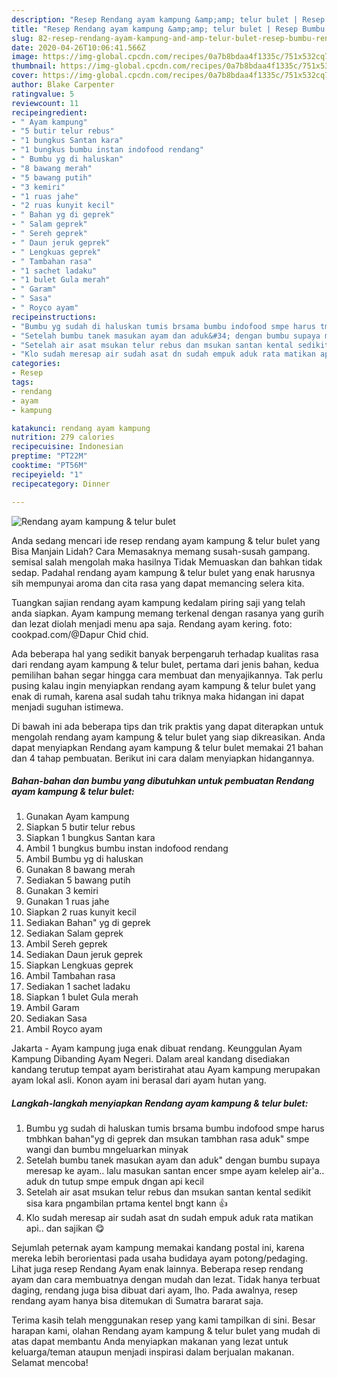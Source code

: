 ```yaml
---
description: "Resep Rendang ayam kampung &amp;amp; telur bulet | Resep Bumbu Rendang ayam kampung &amp;amp; telur bulet Yang Paling Enak"
title: "Resep Rendang ayam kampung &amp;amp; telur bulet | Resep Bumbu Rendang ayam kampung &amp;amp; telur bulet Yang Paling Enak"
slug: 82-resep-rendang-ayam-kampung-and-amp-telur-bulet-resep-bumbu-rendang-ayam-kampung-and-amp-telur-bulet-yang-paling-enak
date: 2020-04-26T10:06:41.566Z
image: https://img-global.cpcdn.com/recipes/0a7b8bdaa4f1335c/751x532cq70/rendang-ayam-kampung-telur-bulet-foto-resep-utama.jpg
thumbnail: https://img-global.cpcdn.com/recipes/0a7b8bdaa4f1335c/751x532cq70/rendang-ayam-kampung-telur-bulet-foto-resep-utama.jpg
cover: https://img-global.cpcdn.com/recipes/0a7b8bdaa4f1335c/751x532cq70/rendang-ayam-kampung-telur-bulet-foto-resep-utama.jpg
author: Blake Carpenter
ratingvalue: 5
reviewcount: 11
recipeingredient:
- " Ayam kampung"
- "5 butir telur rebus"
- "1 bungkus Santan kara"
- "1 bungkus bumbu instan indofood rendang"
- " Bumbu yg di haluskan"
- "8 bawang merah"
- "5 bawang putih"
- "3 kemiri"
- "1 ruas jahe"
- "2 ruas kunyit kecil"
- " Bahan yg di geprek"
- " Salam geprek"
- " Sereh geprek"
- " Daun jeruk geprek"
- " Lengkuas geprek"
- " Tambahan rasa"
- "1 sachet ladaku"
- "1 bulet Gula merah"
- " Garam"
- " Sasa"
- " Royco ayam"
recipeinstructions:
- "Bumbu yg sudah di haluskan tumis brsama bumbu indofood smpe harus tmbhkan bahan&#34;yg di geprek dan msukan tambhan rasa aduk&#34; smpe wangi dan bumbu mngeluarkan minyak"
- "Setelah bumbu tanek masukan ayam dan aduk&#34; dengan bumbu supaya meresap ke ayam.. lalu masukan santan encer smpe ayam kelelep air&#39;a.. aduk dn tutup smpe empuk dngan api kecil"
- "Setelah air asat msukan telur rebus dan msukan santan kental sedikit sisa kara pngambilan prtama kentel bngt kann 👍"
- "Klo sudah meresap air sudah asat dn sudah empuk aduk rata matikan api.. dan sajikan 😋"
categories:
- Resep
tags:
- rendang
- ayam
- kampung

katakunci: rendang ayam kampung 
nutrition: 279 calories
recipecuisine: Indonesian
preptime: "PT22M"
cooktime: "PT56M"
recipeyield: "1"
recipecategory: Dinner

---
```



![Rendang ayam kampung &amp; telur bulet](https://img-global.cpcdn.com/recipes/0a7b8bdaa4f1335c/751x532cq70/rendang-ayam-kampung-telur-bulet-foto-resep-utama.jpg)

Anda sedang mencari ide resep rendang ayam kampung &amp; telur bulet yang Bisa Manjain Lidah? Cara Memasaknya memang susah-susah gampang. semisal salah mengolah maka hasilnya Tidak Memuaskan dan bahkan tidak sedap. Padahal rendang ayam kampung &amp; telur bulet yang enak harusnya sih mempunyai aroma dan cita rasa yang dapat memancing selera kita.

Tuangkan sajian rendang ayam kampung kedalam piring saji yang telah anda siapkan. Ayam kampung memang terkenal dengan rasanya yang gurih dan lezat diolah menjadi menu apa saja. Rendang ayam kering. foto: cookpad.com/@Dapur Chid chid.

Ada beberapa hal yang sedikit banyak berpengaruh terhadap kualitas rasa dari rendang ayam kampung &amp; telur bulet, pertama dari jenis bahan, kedua pemilihan bahan segar hingga cara membuat dan menyajikannya. Tak perlu pusing kalau ingin menyiapkan rendang ayam kampung &amp; telur bulet yang enak di rumah, karena asal sudah tahu triknya maka hidangan ini dapat menjadi suguhan istimewa.


Di bawah ini ada beberapa tips dan trik praktis yang dapat diterapkan untuk mengolah rendang ayam kampung &amp; telur bulet yang siap dikreasikan. Anda dapat menyiapkan Rendang ayam kampung &amp; telur bulet memakai 21 bahan dan 4 tahap pembuatan. Berikut ini cara dalam menyiapkan hidangannya.

<!--inarticleads1-->

##### Bahan-bahan dan bumbu yang dibutuhkan untuk pembuatan Rendang ayam kampung &amp; telur bulet:

1. Gunakan  Ayam kampung
1. Siapkan 5 butir telur rebus
1. Siapkan 1 bungkus Santan kara
1. Ambil 1 bungkus bumbu instan indofood rendang
1. Ambil  Bumbu yg di haluskan
1. Gunakan 8 bawang merah
1. Sediakan 5 bawang putih
1. Gunakan 3 kemiri
1. Gunakan 1 ruas jahe
1. Siapkan 2 ruas kunyit kecil
1. Sediakan  Bahan&#34; yg di geprek
1. Sediakan  Salam geprek
1. Ambil  Sereh geprek
1. Sediakan  Daun jeruk geprek
1. Siapkan  Lengkuas geprek
1. Ambil  Tambahan rasa
1. Sediakan 1 sachet ladaku
1. Siapkan 1 bulet Gula merah
1. Ambil  Garam
1. Sediakan  Sasa
1. Ambil  Royco ayam


Jakarta - Ayam kampung juga enak dibuat rendang. Keunggulan Ayam Kampung Dibanding Ayam Negeri. Dalam areal kandang disediakan kandang terutup tempat ayam beristirahat atau Ayam kampung merupakan ayam lokal asli. Konon ayam ini berasal dari ayam hutan yang. 

<!--inarticleads2-->

##### Langkah-langkah menyiapkan Rendang ayam kampung &amp; telur bulet:

1. Bumbu yg sudah di haluskan tumis brsama bumbu indofood smpe harus tmbhkan bahan&#34;yg di geprek dan msukan tambhan rasa aduk&#34; smpe wangi dan bumbu mngeluarkan minyak
1. Setelah bumbu tanek masukan ayam dan aduk&#34; dengan bumbu supaya meresap ke ayam.. lalu masukan santan encer smpe ayam kelelep air&#39;a.. aduk dn tutup smpe empuk dngan api kecil
1. Setelah air asat msukan telur rebus dan msukan santan kental sedikit sisa kara pngambilan prtama kentel bngt kann 👍
1. Klo sudah meresap air sudah asat dn sudah empuk aduk rata matikan api.. dan sajikan 😋


Sejumlah peternak ayam kampung memakai kandang postal ini, karena mereka lebih berorientasi pada usaha budidaya ayam potong/pedaging. Lihat juga resep Rendang Ayam enak lainnya. Beberapa resep rendang ayam dan cara membuatnya dengan mudah dan lezat. Tidak hanya terbuat daging, rendang juga bisa dibuat dari ayam, lho. Pada awalnya, resep rendang ayam hanya bisa ditemukan di Sumatra bararat saja. 

Terima kasih telah menggunakan resep yang kami tampilkan di sini. Besar harapan kami, olahan Rendang ayam kampung &amp; telur bulet yang mudah di atas dapat membantu Anda menyiapkan makanan yang lezat untuk keluarga/teman ataupun menjadi inspirasi dalam berjualan makanan. Selamat mencoba!
